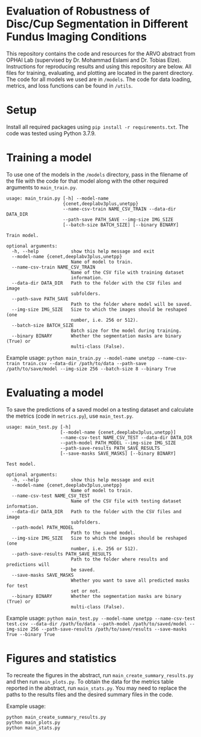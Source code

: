 # Evaluation of Robustness of Disc/Cup Segmentation in Different Fundus Imaging Conditions
This repository contains the code and resources for the ARVO abstract from OPHAI Lab (supervised by Dr. Mohammad Eslami and Dr. Tobias Elze). Instructions for reproducing results and using this repository are below. All files for training, evaluating, and plotting are located in the parent directory. The code for all models we used are in `/models`. The code for data loading, metrics, and loss functions can be found in `/utils`.

# Setup
Install all required packages using `pip install -r requirements.txt`. The code was tested using Python 3.7.9.

# Training a model
To use one of the models in the `/models` directory, pass in the filename of the file with the code for that model along with the other required arguments to `main_train.py`.

```
usage: main_train.py [-h] --model-name
                     {cenet,deeplabv3plus,unetpp}
                     --name-csv-train NAME_CSV_TRAIN --data-dir DATA_DIR
                     --path-save PATH_SAVE --img-size IMG_SIZE
                     [--batch-size BATCH_SIZE] [--binary BINARY]

Train model.

optional arguments:
  -h, --help            show this help message and exit
  --model-name {cenet,deeplabv3plus,unetpp}
                        Name of model to train.
  --name-csv-train NAME_CSV_TRAIN
                        Name of the CSV file with training dataset
                        information.
  --data-dir DATA_DIR   Path to the folder with the CSV files and image
                        subfolders.
  --path-save PATH_SAVE
                        Path to the folder where model will be saved.
  --img-size IMG_SIZE   Size to which the images should be reshaped (one
                        number, i.e. 256 or 512).
  --batch-size BATCH_SIZE
                        Batch size for the model during training.
  --binary BINARY       Whether the segmentation masks are binary (True) or
                        multi-class (False).
```

Example usage: `python main_train.py --model-name unetpp --name-csv-train train.csv --data-dir /path/to/data --path-save /path/to/save/model --img-size 256 --batch-size 8 --binary True`

# Evaluating a model
To save the predictions of a saved model on a testing dataset and calculate the metrics (code in `metrics.py`), use `main_test.py`.

```
usage: main_test.py [-h]
                    [--model-name {cenet,deeplabv3plus,unetpp}] 
                    --name-csv-test NAME_CSV_TEST --data-dir DATA_DIR
                    --path-model PATH_MODEL --img-size IMG_SIZE
                    --path-save-results PATH_SAVE_RESULTS
                    [--save-masks SAVE_MASKS] [--binary BINARY]

Test model.

optional arguments:
  -h, --help            show this help message and exit
  --model-name {cenet,deeplabv3plus,unetpp}
                        Name of model to train.
  --name-csv-test NAME_CSV_TEST
                        Name of the CSV file with testing dataset information.
  --data-dir DATA_DIR   Path to the folder with the CSV files and image
                        subfolders.
  --path-model PATH_MODEL
                        Path to the saved model.
  --img-size IMG_SIZE   Size to which the images should be reshaped (one
                        number, i.e. 256 or 512).
  --path-save-results PATH_SAVE_RESULTS
                        Path to the folder where results and predictions will
                        be saved.
  --save-masks SAVE_MASKS
                        Whether you want to save all predicted masks for test
                        set or not.
  --binary BINARY       Whether the segmentation masks are binary (True) or
                        multi-class (False).
```

Example usage: `python main_test.py --model-name unetpp --name-csv-test test.csv --data-dir /path/to/data --path-model /path/to/saved/model --img-size 256 --path-save-results /path/to/save/results --save-masks True --binary True`

# Figures and statistics
To recreate the figures in the abstract, run `main_create_summary_results.py` and then run `main_plots.py`. To obtain the data for the metrics table reported in the abstract, run `main_stats.py`. You may need to replace the paths to the results files and the desired summary files in the code.

Example usage:
```
python main_create_summary_results.py
python main_plots.py
python main_stats.py
```